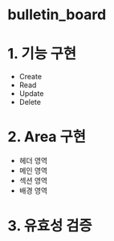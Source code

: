 # bulletin_board


# 1. 기능 구현
- Create
- Read
- Update
- Delete

# 2. Area 구현
- 헤더 영역
- 메인 영역
- 섹션 영역
- 배경 영역

# 3. 유효성 검증